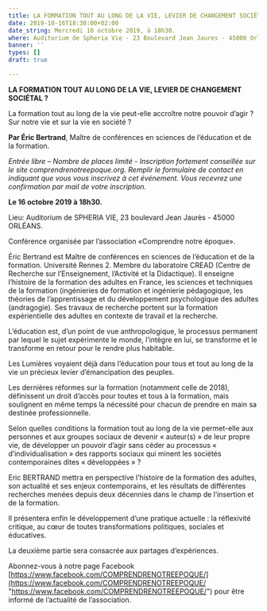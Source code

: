 ```yaml
---
title: LA FORMATION TOUT AU LONG DE LA VIE, LEVIER DE CHANGEMENT SOCIÉTAL ?
date: 2019-10-16T18:30:00+02:00
date_string: Mercredi 16 octobre 2019, à 18h30.
where: Auditorium de Spheria Vie - 23 Boulevard Jean Jaures - 45000 Orléans.
banner: ''
types: []
draft: true

---
```

**LA FORMATION TOUT AU LONG DE LA VIE, LEVIER DE CHANGEMENT SOCIÉTAL ?**

La formation tout au long de la vie peut-elle accroître notre pouvoir d’agir ? Sur notre vie et sur la vie en société ?

**Par Éric Bertrand**, Maître de conférences en sciences de l’éducation et de la formation.

_Entrée libre – Nombre de places limité - Inscription fortement conseillée sur le site comprendrenotreepoque.org. Remplir le formulaire de contact en indiquant que vous vous inscrivez à cet événement. Vous recevrez une confirmation par mail de votre inscription._

**Le 16 octobre 2019 à 18h30.**

Lieu: Auditorium de SPHERIA VIE, 23 boulevard Jean Jaurès - 45000 ORLÉANS.

Conférence organisée par l’association «Comprendre notre époque».

Éric Bertrand est Maître de conférences en sciences de l’éducation et de la formation. Université Rennes 2. Membre du laboratoire CREAD (Centre de Recherche sur l’Enseignement, l’Activité et la Didactique). Il enseigne l’histoire de la formation des adultes en France, les sciences et techniques de la formation (ingénieries de formation et ingénierie pédagogique, les théories de l’apprentissage et du développement psychologique des adultes (andragogie). Ses travaux de recherche portent sur la formation expérientielle des adultes en contexte de travail et la recherche.

L’éducation est, d’un point de vue anthropologique, le processus permanent par lequel le sujet expérimente le monde, l’intègre en lui, se transforme  et le transforme en retour pour le rendre plus habitable.

Les Lumières  voyaient déjà dans l’éducation pour tous et tout au long de la vie un précieux levier d’émancipation des peuples.

Les dernières réformes sur la formation (notamment celle de 2018), définissent un droit d’accès pour toutes et tous à la formation, mais soulignent en même temps la nécessité  pour chacun de prendre en main sa destinée professionnelle.

Selon quelles conditions la formation tout au long de la vie permet-elle aux personnes et aux groupes sociaux de devenir « auteur(s) » de leur propre vie, de développer un pouvoir d’agir  sans céder au processus « d’individualisation » des rapports sociaux qui minent les sociétés contemporaines dites « développées » ?

Eric BERTRAND mettra en perspective l’histoire de la formation des adultes, son actualité et ses enjeux contemporains, et les résultats de différentes recherches menées depuis deux décennies dans le champ de l’insertion et de la formation.

Il présentera enfin le développement d’une pratique actuelle : la réflexivité critique, au cœur de toutes transformations politiques, sociales et éducatives.

La deuxième partie sera consacrée aux partages d’expériences.

Abonnez-vous à notre page Facebook [https://www.facebook.com/COMPRENDRENOTREEPOQUE/](https://www.facebook.com/COMPRENDRENOTREEPOQUE/ "https://www.facebook.com/COMPRENDRENOTREEPOQUE/") pour être informé de l’actualité de l’association.